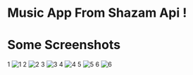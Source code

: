 ﻿# Music App From Shazam Api !
# Some Screenshots
 1
![1](https://user-images.githubusercontent.com/125787508/221371620-996551db-549d-4566-b400-f5d530db4d41.png)
2
![2](https://user-images.githubusercontent.com/125787508/221371699-5d4f0b72-0b82-444b-b7c7-a0911fe50c98.png)
3
![3](https://user-images.githubusercontent.com/125787508/221371701-bdf03137-6d97-4192-8e13-ee9f2283310f.png)
4
![4](https://user-images.githubusercontent.com/125787508/221371704-a893c973-91cf-4303-9efb-b6a4132fa8da.png)
5
![5](https://user-images.githubusercontent.com/125787508/221371705-76a3593e-884b-41b4-8c1b-1945d8446c4f.png)
6
![6](https://user-images.githubusercontent.com/125787508/221371707-a8f5eb91-6dcc-4e1f-86f6-9e837c2e1b8d.png)
